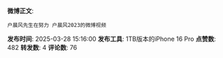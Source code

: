 **微博正文**: 
```
户晨风先生在努力 户晨风2023的微博视频
```
**发布时间**: 2025-03-28 15:16:00
**发布工具**: 1TB版本的iPhone 16 Pro
**点赞数**: 482
**转发数**: 4
**评论数**: 76
